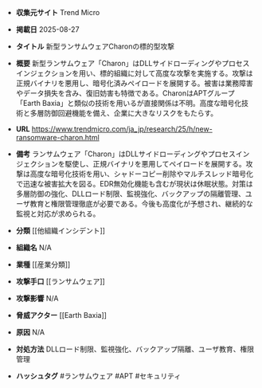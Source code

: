 - **収集元サイト**
Trend Micro

- **掲載日**
2025-08-27

- **タイトル**
新型ランサムウェアCharonの標的型攻撃

- **概要**
新型ランサムウェア「Charon」はDLLサイドローディングやプロセスインジェクションを用い、標的組織に対して高度な攻撃を実施する。攻撃は正規バイナリを悪用し、暗号化済みペイロードを展開する。被害は業務障害やデータ損失を含み、復旧妨害も特徴である。CharonはAPTグループ「Earth Baxia」と類似の技術を用いるが直接関係は不明。高度な暗号化技術と多層防御回避機能を備え、企業に大きなリスクをもたらす。

- **URL**
https://www.trendmicro.com/ja_jp/research/25/h/new-ransomware-charon.html

- **備考**
ランサムウェア「Charon」はDLLサイドローディングやプロセスインジェクションを駆使し、正規バイナリを悪用してペイロードを展開する。攻撃は高度な暗号化技術を用い、シャドーコピー削除やマルチスレッド暗号化で迅速な被害拡大を図る。EDR無効化機能も含むが現状は休眠状態。対策は多層防御の強化、DLLロード制限、監視強化、バックアップの隔離管理、ユーザ教育と権限管理徹底が必要である。今後も高度化が予想され、継続的な監視と対応が求められる。

- **分類**
[[他組織インシデント]]

- **組織名**
N/A

- **業種**
[[産業分類]]

- **攻撃手口**
[[ランサムウェア]]

- **攻撃影響**
N/A

- **脅威アクター**
[[Earth Baxia]]

- **原因**
N/A

- **対処方法**
DLLロード制限、監視強化、バックアップ隔離、ユーザ教育、権限管理

- **ハッシュタグ**
#ランサムウェア #APT #セキュリティ

